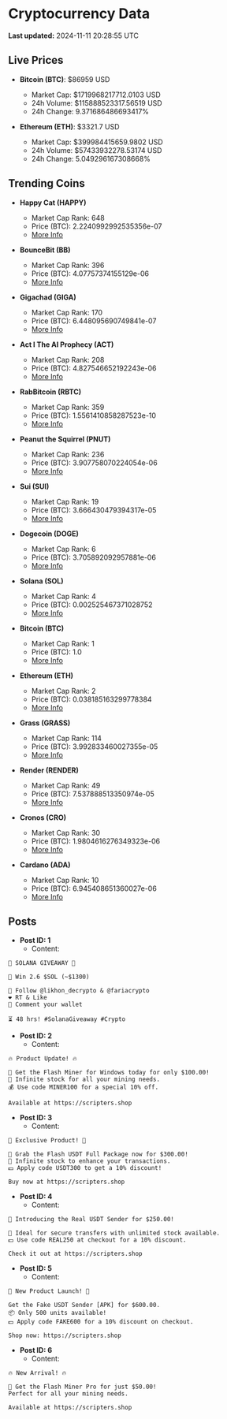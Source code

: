 # Cryptocurrency Data

**Last updated:** 2024-11-11 20:28:55 UTC

## Live Prices
- **Bitcoin (BTC)**: $86959 USD
  - Market Cap: $1719968217712.0103 USD
  - 24h Volume: $115888523317.56519 USD
  - 24h Change: 9.371686486693417%

- **Ethereum (ETH)**: $3321.7 USD
  - Market Cap: $399984415659.9802 USD
  - 24h Volume: $57433932278.53174 USD
  - 24h Change: 5.049296167308668%

## Trending Coins
- **Happy Cat (HAPPY)**
  - Market Cap Rank: 648
  - Price (BTC): 2.2240992992535356e-07
  - [More Info](https://www.coingecko.com/en/coins/happycat)

- **BounceBit (BB)**
  - Market Cap Rank: 396
  - Price (BTC): 4.07757374155129e-06
  - [More Info](https://www.coingecko.com/en/coins/bouncebit)

- **Gigachad (GIGA)**
  - Market Cap Rank: 170
  - Price (BTC): 6.448095690749841e-07
  - [More Info](https://www.coingecko.com/en/coins/gigachad-2)

- **Act I The AI Prophecy (ACT)**
  - Market Cap Rank: 208
  - Price (BTC): 4.827546652192243e-06
  - [More Info](https://www.coingecko.com/en/coins/act-i-the-ai-prophecy)

- **RabBitcoin (RBTC)**
  - Market Cap Rank: 359
  - Price (BTC): 1.5561410858287523e-10
  - [More Info](https://www.coingecko.com/en/coins/rabbitcoin)

- **Peanut the Squirrel (PNUT)**
  - Market Cap Rank: 236
  - Price (BTC): 3.907758070224054e-06
  - [More Info](https://www.coingecko.com/en/coins/peanut-the-squirrel)

- **Sui (SUI)**
  - Market Cap Rank: 19
  - Price (BTC): 3.666430479394317e-05
  - [More Info](https://www.coingecko.com/en/coins/sui)

- **Dogecoin (DOGE)**
  - Market Cap Rank: 6
  - Price (BTC): 3.705892092957881e-06
  - [More Info](https://www.coingecko.com/en/coins/dogecoin)

- **Solana (SOL)**
  - Market Cap Rank: 4
  - Price (BTC): 0.002525467371028752
  - [More Info](https://www.coingecko.com/en/coins/solana)

- **Bitcoin (BTC)**
  - Market Cap Rank: 1
  - Price (BTC): 1.0
  - [More Info](https://www.coingecko.com/en/coins/bitcoin)

- **Ethereum (ETH)**
  - Market Cap Rank: 2
  - Price (BTC): 0.038185163299778384
  - [More Info](https://www.coingecko.com/en/coins/ethereum)

- **Grass (GRASS)**
  - Market Cap Rank: 114
  - Price (BTC): 3.992833460027355e-05
  - [More Info](https://www.coingecko.com/en/coins/grass)

- **Render (RENDER)**
  - Market Cap Rank: 49
  - Price (BTC): 7.537888513350974e-05
  - [More Info](https://www.coingecko.com/en/coins/render)

- **Cronos (CRO)**
  - Market Cap Rank: 30
  - Price (BTC): 1.9804616276349323e-06
  - [More Info](https://www.coingecko.com/en/coins/cronos)

- **Cardano (ADA)**
  - Market Cap Rank: 10
  - Price (BTC): 6.945408651360027e-06
  - [More Info](https://www.coingecko.com/en/coins/cardano)

## Posts
- **Post ID: 1**
  - Content:
```
🚀 SOLANA GIVEAWAY 🚀

🎁 Win 2.6 $SOL (~$1300)

🤝 Follow @likhon_decrypto & @fariacrypto
❤️ RT & Like
💬 Comment your wallet

⏳ 48 hrs! #SolanaGiveaway #Crypto
```

- **Post ID: 2**
  - Content:
```
🔥 Product Update! 🔥

🚀 Get the Flash Miner for Windows today for only $100.00!
🔋 Infinite stock for all your mining needs.
💰 Use code MINER100 for a special 10% off.

Available at https://scripters.shop
```

- **Post ID: 3**
  - Content:
```
🎁 Exclusive Product! 🎁

💸 Grab the Flash USDT Full Package now for $300.00!
🎉 Infinite stock to enhance your transactions.
💵 Apply code USDT300 to get a 10% discount!

Buy now at https://scripters.shop
```

- **Post ID: 4**
  - Content:
```
💎 Introducing the Real USDT Sender for $250.00!

💼 Ideal for secure transfers with unlimited stock available.
💵 Use code REAL250 at checkout for a 10% discount.

Check it out at https://scripters.shop
```

- **Post ID: 5**
  - Content:
```
🚀 New Product Launch! 🚀

Get the Fake USDT Sender [APK] for $600.00.
📦 Only 500 units available!
💵 Apply code FAKE600 for a 10% discount on checkout.

Shop now: https://scripters.shop
```

- **Post ID: 6**
  - Content:
```
🔥 New Arrival! 🔥

💸 Get the Flash Miner Pro for just $50.00!
Perfect for all your mining needs.

Available at https://scripters.shop
```

